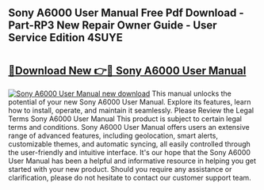 ## Sony A6000 User Manual Free Pdf Download - Part-RP3 New Repair Owner Guide - User Service Edition 4SUYE

# <h2><a href="http://bc98126.oget.top/?id=Sony+A6000+User+Manual">🔗Download New 👉🔴 Sony A6000 User Manual</a></h2>

[![Sony A6000 User Manual new download](https://i.imgur.com/5g1atiW.png)](http://bc98126.oget.top/?id=Sony+A6000+User+Manual)
This manual unlocks the potential of your new Sony A6000 User Manual. Explore its features, learn how to install, operate, and maintain it seamlessly. Please Review the Legal Terms Sony A6000 User Manual This product is subject to certain legal terms and conditions. Sony A6000 User Manual offers users an extensive range of advanced features, including geolocation, smart alerts, customizable themes, and automatic syncing, all easily controlled through the user-friendly and intuitive interface. It's our hope that the Sony A6000 User Manual has been a helpful and informative resource in helping you get started with your new product. Should you require any assistance or clarification, please do not hesitate to contact our customer support team.
